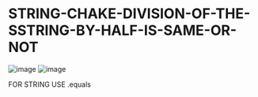 # STRING-CHAKE-DIVISION-OF-THE-SSTRING-BY-HALF-IS-SAME-OR-NOT
![image](https://user-images.githubusercontent.com/115396834/231819484-9bcd142d-c2f4-4771-ad4c-5b5f2a2d18ca.png)
![image](https://user-images.githubusercontent.com/115396834/231819538-9c14bf52-27cf-4630-9ed6-853dfaf603b4.png)



FOR STRING USE   .equals
